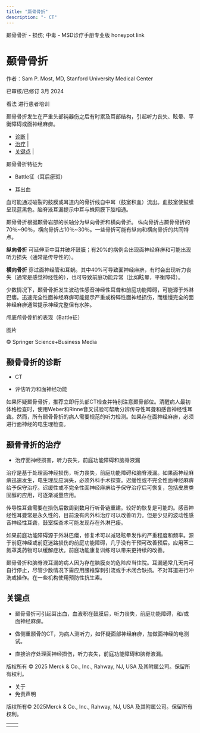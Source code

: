 ```yaml
---
title: "颞骨骨折"
description: "- CT"
---
```


﻿颞骨骨折 \- 损伤; 中毒 \- MSD诊疗手册专业版 honeypot link

# 颞骨骨折

作者：Sam P. Most, MD, Stanford University Medical Center

已审核/已修订 3月 2024

看法 进行患者培训

颞骨骨折发生在严重头部钝器伤之后有时累及耳部结构，引起听力丧失、眩晕、平衡障碍或面神经麻痹。

- [诊断](#诊断_v1112245_zh) \|
- [治疗](#治疗_v1112254_zh) \|
- [关键点](#关键点_v8370489_zh) \|

颞骨骨折特征为

- Battle征（耳后瘀斑）

- 耳出血


血可能通过破裂的鼓膜或耳道内的骨折线自中耳（鼓室积血）流出。血鼓室使鼓膜呈现蓝黑色。脑脊液耳漏提示中耳与蛛网膜下腔相通。

颞骨骨折根据颞骨岩部的长轴分为纵向骨折和横向骨折。 纵向骨折占颞骨骨折的70％~90％，横向骨折占10％~30％。一些骨折可能有纵向和横向骨折的共同特点。

**纵向骨折** 可延伸至中耳并破坏鼓膜；有20%的病例会出现面神经麻痹和可能出现听力损失（通常是传导性的）。

**横向骨折** 穿过面神经管和耳蜗。其中40%可导致面神经麻痹，有时会出现听力丧失（通常是感觉神经性的），也可导致前庭功能异常（比如眩晕，平衡障碍）。

少数情况下，颞骨骨折发生波动性感音神经性耳聋和前庭功能障碍，可能源于外淋巴瘘。迅速完全性面神经麻痹可能提示严重或粉碎性面神经损伤，而缓慢完全的面神经麻痹通常提示神经完整但有水肿。

颅底颅骨骨折的表现（Battle征）



图片

© Springer Science+Business Media

## 颞骨骨折的诊断

- CT

- 评估听力和面神经功能


如果怀疑颞骨骨折，推荐立即行头部CT检查并特别注意颞骨部位。清醒病人最初体格检查时，使用Weber和Rinne音叉试验可帮助分辨传导性耳聋和感音神经性耳聋。然而，所有颞骨骨折的病人需要规范的听力检测。如果存在面神经麻痹，必须进行面神经的电生理检查。

## 颞骨骨折的治疗

- 治疗面神经损害，听力丧失，前庭功能障碍和脑脊液漏


治疗是基于处理面神经损伤，听力丧失，前庭功能障碍和脑脊液漏。如果面神经麻痹迅速发生，电生理反应消失，必须外科手术探查。迟缓性或不完全性面神经麻痹给予保守治疗。迟缓性或不完全性面神经麻痹给予保守治疗后可恢复，包括皮质类固醇的应用，可逐渐减量应用。

传导性耳聋需要在损伤后数周到数月行听骨链重建。较好的恢复是可能的。感音神经性耳聋常是永久性的，目前没有内外科治疗可以改善听力。但是少见的波动性感音神经性耳聋，鼓室探查术可能发现存在外淋巴瘘。

如果前庭功能障碍源于外淋巴瘘，修复术可以减轻眩晕发作的严重程度和频率。源于前庭神经或前庭迷路损伤的前庭功能障碍，几乎没有干预可改善预后。应用苯二氮䓬类药物可以缓解症状。前庭功能康复训练可以带来更持续的改善。

颞骨骨折和脑脊液耳漏的病人因为存在脑膜炎的危险应当住院。耳漏通常几天内可自行停止，尽管少数情况下需应用腰椎穿刺引流或手术闭合缺损。不对耳道进行冲洗或操作。在一些机构使用预防性抗生素。

## 关键点

- 颞骨骨折可引起耳出血，血液积在鼓膜后，听力丧失，前庭功能障碍，和/或面神经麻痹。

- 做侧重颞骨的CT，为病人测听力，如怀疑面部神经麻痹，加做面神经的电测试。

- 直接治疗处理面神经损伤，听力丧失，前庭功能障碍和脑脊液漏。




版权所有 © 2025
Merck & Co., Inc., Rahway, NJ, USA 及其附属公司。保留所有权利。

- 关于
- 免责声明

版权所有© 2025Merck & Co., Inc., Rahway, NJ, USA 及其附属公司。保留所有权利。

|     |     |
| --- | --- |
|  |  |
